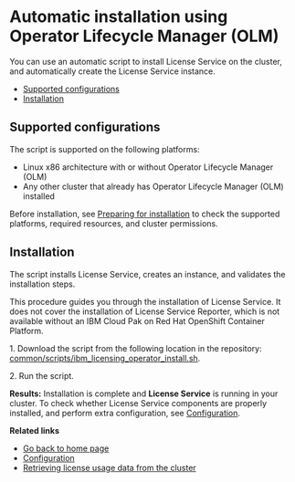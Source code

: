 
# Automatic installation using Operator Lifecycle Manager (OLM)

You can use an automatic script to install License Service on the cluster, and automatically create the License Service instance.

- [Supported configurations](#supported-configurations)
- [Installation](#installation)

## Supported configurations

The script is supported on the following platforms:

- Linux x86 architecture with or without Operator Lifecycle Manager (OLM)
- Any other cluster that already has Operator Lifecycle Manager (OLM) installed

Before installation, see [Preparing for installation](Preparing_for_installation.md) to check the supported platforms, required resources, and cluster permissions.

## Installation

The script installs License Service, creates an instance, and validates the installation steps.

This procedure guides you through the installation of License Service. It does not cover the installation of License Service Reporter, which is not available without an IBM Cloud Pak on Red Hat OpenShift Container Platform.

1\. Download the script from the following location in the repository:
[common/scripts/ibm_licensing_operator_install.sh](/common/scripts/ibm_licensing_operator_install.sh).

2\. Run the script.

**Results:**
Installation is complete and **License Service** is running in your cluster. To check whether License Service components are properly installed, and perform extra configuration, see [Configuration](Configuration.md).

<b>Related links</b>

- [Go back to home page](../License_Service_main.md#documentation)
- [Configuration](Configuration.md)
- [Retrieving license usage data from the cluster](Retrieving_data.md)
